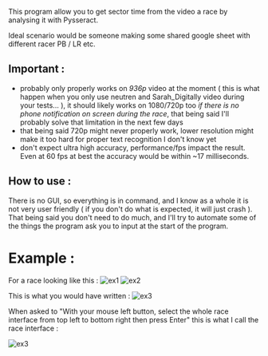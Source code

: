 This program allow you to get sector time from the video a race by analysing it with Pysseract.

Ideal scenario would be someone making some shared google sheet with different racer PB / LR etc.


## Important :
- probably only properly works on *936p* video at the moment ( this is what happen when you only use neutren and Sarah_Digitally video during your tests... ), it should likely works on 1080/720p too *if there is no phone notification on screen during the race*, that being said I'll probably solve that limitation in the next few days
- that being said 720p might never properly work, lower resolution might make it too hard for proper text recognition I don't know yet
- don't expect ultra high accuracy, performance/fps impact the result. Even at 60 fps at best the accuracy would be within ~17 milliseconds.


## How to use :
There is no GUI, so everything is in command, and I know as a whole it is not very user friendly ( if you don't do what is expected, it will just crash ).
That being said you don't need to do much, and I'll try to automate some of the things the program ask you to input at the start of the program.

# Example :
For a race looking like this :
![ex1](https://i.imgur.com/yqjAGLT.png)
![ex2](https://i.imgur.com/mCQaDaV.png)

This is what you would have written :
![ex3](https://i.imgur.com/Z86tXU4.png)

When asked to "With your mouse left button, select the whole race interface from top left to bottom right then press Enter"
this is what I call the race interface :

![ex3](https://i.imgur.com/BpREiPt.png)
